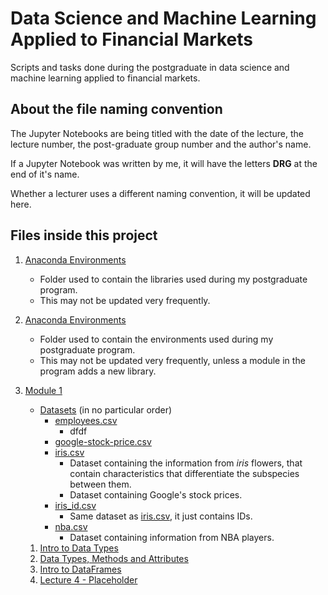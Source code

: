 # Data Science and Machine Learning Applied to Financial Markets

Scripts and tasks done during the postgraduate in data science and machine learning applied to financial markets.

## About the file naming convention

The Jupyter Notebooks are being titled with the date of the lecture, the lecture number, the post-graduate group number and the author's name.

If a Jupyter Notebook was written by me, it will have the letters **DRG** at the end of it's name.

Whether a lecturer uses a different naming convention, it will be updated here.

## Files inside this project

1. [Anaconda Environments](./Anaconda%20Environments/)

   - Folder used to contain the libraries used during my postgraduate program.
   - This may not be updated very frequently.
1. [Anaconda Environments](./Anaconda%20Environments/)
    - Folder used to contain the environments used during my postgraduate program.
    - This may not be updated very frequently, unless a module in the program adds a new library.

2. [Module 1](./Modulo-1/)
   - [Datasets](./Module-1/Datasets/) (in no particular order)
     - [employees.csv](./Module-1/Datasets/employees.csv)
       - dfdf
     - [google-stock-price.csv](./Module-1/Datasets/google_stock_price.csv)
     - [iris.csv](./Module-1/Datasets/iris.csv)
       - Dataset containing the information from _iris_ flowers, that contain characteristics that differentiate the subspecies between them.
       - Dataset containing Google's stock prices.
     - [iris_id.csv](./Module-1/Datasets/iris_id.csv)
       - Same dataset as [iris.csv](./Module-1/Datasets/iris.csv), it just contains IDs.
     - [nba.csv](./Module-1/Datasets/nba.csv)
       - Dataset containing information from NBA players.
   1. [Intro to Data Types](./Modulo-1/07_Nov_2022_lec_01_M1G6P_DRG.ipynb)
   2. [Data Types, Methods and Attributes](./Module-1/09_Nov_2022_lec_02_M1G6P_DRG.ipynb)
   3. [Intro to DataFrames](./Module-1/14_Nov_2022_lec_03_M1G6P_DRG.ipynb)
   4. [Lecture 4 - Placeholder](./Module-1/16_Nov_2022_lec_04_M1G6P_DRG.ipynb)
